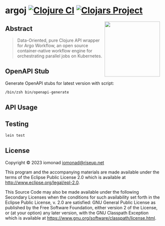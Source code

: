 # argoj [![Clojure CI](https://github.com/iomonad/argoj/actions/workflows/clojure.yml/badge.svg)](https://github.com/iomonad/argoj/actions/workflows/clojure.yml) [![Clojars Project](https://img.shields.io/clojars/v/io.trosa/argoj.svg)](https://clojars.org/io.trosa/argoj)

<a href="https://github.com/iomonad/argoj"><img
  src="https://argoproj.github.io/argo-workflows/assets/logo.png"
  height="180" align="right"></a>


## Abstract

> Data-Oriented, pure Clojure API wrapper for Argo Workflow, an open source container-native workflow engine for orchestrating parallel jobs on Kubernetes.

## OpenAPI Stub

Generate OpenAPI stubs for latest version with script:

```bash
/bin/zsh bin/openapi-generate
```

## API Usage

## Testing

```bash
lein test
```

## License

Copyright © 2023 iomonad <iomonad@riseup.net>

This program and the accompanying materials are made available under the
terms of the Eclipse Public License 2.0 which is available at
http://www.eclipse.org/legal/epl-2.0.

This Source Code may also be made available under the following Secondary
Licenses when the conditions for such availability set forth in the Eclipse
Public License, v. 2.0 are satisfied: GNU General Public License as published by
the Free Software Foundation, either version 2 of the License, or (at your
option) any later version, with the GNU Classpath Exception which is available
at https://www.gnu.org/software/classpath/license.html.
